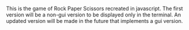 This is the game of Rock Paper Scissors recreated in javascript.
The first version will be a non-gui version to be displayed only in the terminal.
An updated version will be made in the future that implements a gui version.